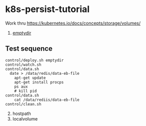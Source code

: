 # k8s-persist-tutorial
Work thru https://kubernetes.io/docs/concepts/storage/volumes/

1) [emptydir](https://kubernetes.io/docs/concepts/storage/volumes/#emptydir) 
## Test sequence

    control/deploy.sh emptydir
    control/watch.sh 
    control/data.sh
      date > /data/redis/data-eb-file
        apt-get update
        apt-get install procps
        ps aux
        # kill pid
    control/data.sh
        cat /data/rediis/data-eb-file
    control/clean.sh        

2) hostpath
3) localvolume
